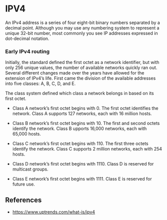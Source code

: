 # IPV4

An IPv4 address is a series of four eight-bit binary numbers separated by a decimal point. Although you may use any numbering system to represent a unique 32-bit number, most commonly you see IP addresses expressed in dot-decimal notation.

### Early IPv4 routing

Initially, the standard defined the first octet as a network identifier, but with only 256 unique values, the number of available networks quickly ran out. Several different changes made over the years have allowed for the extension of IPv4’s life. First came the division of the available addresses into five classes: A, B, C, D, and E.

The class system defined which class a network belongs in based on its first octet.

- Class A network’s first octet begins with 0. The first octet identifies the network. Class A supports 127 networks, each with 16 million hosts.

- Class B network’s first octet begins with 10. The first and second octets identify the network. Class B upports 16,000 networks, each with 65,000 hosts.

- Class C network’s first octet begins with 110. The first three octets identify the network. Class C supports 2 million networks, each with 254 hosts.

- Class D network’s first octet begins with 1110. Class D is reserved for multicast groups.

- Class E network’s first octet begins with 1111. Class E is reserved for future use.

## References

- https://www.uptrends.com/what-is/ipv4
